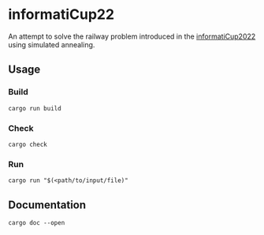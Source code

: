 # informatiCup22

An attempt to solve the railway problem introduced in the [informatiCup2022](https://informaticup.github.io/competition/20-current) using simulated annealing.

## Usage

### Build

```shell
cargo run build
```

### Check

```shell
cargo check
```

### Run

```shell
cargo run "$(<path/to/input/file)"
```

## Documentation

```shell
cargo doc --open
```

